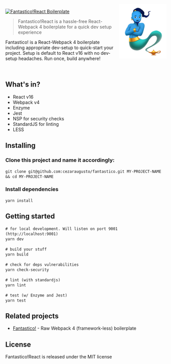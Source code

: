 <img src="logo.png" align="right" width="150px" height="170px"/>

[![Fantastico!React Boilerplate](https://img.shields.io/badge/fantastico!react-boilerplate-blue.svg)](https://github.com/cezaraugusto/fantastico-react)

> Fantastico!React is a hassle-free React-Webpack 4 boilerplate for a quick dev setup experience

Fantastico! is a React-Webpack 4 boilerplate including appropriate dev-setup to quick-start your project. Setup is default to React v16 with no dev-setup headaches. Run once, build anywhere!

<br>

## What's in?

* React v16
* Webpack v4
* Enzyme
* Jest
* NSP for security checks
* StandardJS for linting
* LESS

## Installing

### Clone this project and name it accordingly:

```
git clone git@github.com:cezaraugusto/fantastico.git MY-PROJECT-NAME && cd MY-PROJECT-NAME
```

### Install dependencies

```
yarn install
```

## Getting started

```
# for local development. Will listen on port 9001 (http://localhost:9001)
yarn dev

# build your stuff
yarn build

# check for deps vulnerabilities
yarn check-security

# lint (with standardjs)
yarn lint

# test (w/ Enzyme and Jest)
yarn test
```

## Related projects

* [Fantastico!](https://github.com/cezaraugusto/fantastico) - Raw Webpack 4 (framework-less) boilerplate

## License

Fantastico!React is released under the MIT license
